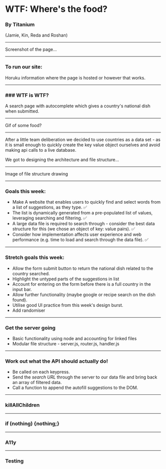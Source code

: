 # WTF: Where's the food?
### By Titanium  
(Jamie, Kin, Reda and Roshan)

---

Screenshot of the page...

---

### To run our site:

Horuku information where the page is hosted or however that works.

---

### ### WTF is WTF?

A search page with autocomplete which gives a country's national dish when submitted.

---

Gif of some food?

---

After a little team deliberation we decided to use countries as a data set - as it is small enough to quickly create the key value object ourselves and avoid making api calls to a live database.

We got to designing the architecture and file structure...

---

Image of file structure drawing

---

### Goals this week:
* Make A website that enables users to quickly find and select words from a list of suggestions, as they type. ✅
* The list is dynamically generated from a pre-populated list of values, leveraging searching and filtering. ✅
* A large data file is required to search through - consider the best data structure for this (we chose an object of key: value pairs). ✅
* Consider how implementation affects user experience and web performance (e.g. time to load and search through the data file). ✅

---

### Stretch goals this week:
* Allow the form submit button to return the national dish related to the country searched.
* Highlight the untyped parts of the suggestions in list
* Account for entering on the form before there is a full country in the input bar.
* Allow further functionality (maybe google or recipe search on the dish found).
* Utilise good UI practice from this week's design burst.
* Add randomiser

---

### Get the server going

* Basic functionality using node and accounting for linked files
* Modular file structure - server.js, router.js, handler.js

---

### Work out what the API should actually do!

* Be called on each keypress.
* Send the _search URL_ through the server to our data file and bring back an array of filtered data.
* Call a function to append the autofill suggestions to the DOM.

---

### killAllChildren

---

### if (nothing) {nothing;}

---

### A11y

---

### Testing






